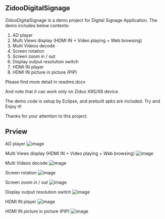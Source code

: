 

## ZidooDigitalSignage

ZidooDigitalSignage is a demo project for Digital Signage Application.
The demo includes below contents:                 

1. AD player
2. Multi Views display (HDMI IN + Video playing + Web browsing)
3. Multi Videos decode
4. Screen rotation                                
5. Screen zoom in / out
6. Display output resolution switch                
7. HDMI IN player                                  
8. HDMI IN picture in picture (PIP)

Please find more detail in readme.docx                         

And note that it can work only on Zidoo X9S/X8 device.          

The demo code is setup by Eclipse, and prebuilt apks are included.
Try and Enjoy it!                                              

Thanks for your attention to this project. 

## Prview

AD player
![image](https://raw.githubusercontent.com/zidootech/ZidooDigitalSignage/master/preview/ad_player.png)

Multi Views display (HDMI IN + Video playing + Web browsing)
![image](https://raw.githubusercontent.com/zidootech/ZidooDigitalSignage/master/preview/hdmi_in_video_web.png)

Multi Videos decode
![image](https://raw.githubusercontent.com/zidootech/ZidooDigitalSignage/master/preview/multi_video_decode.png)

Screen rotation
![image](https://raw.githubusercontent.com/zidootech/ZidooDigitalSignage/master/preview/screen_rotation.png)

Screen zoom in / out
![image](https://raw.githubusercontent.com/zidootech/ZidooDigitalSignage/master/preview/screen_scale.png)

Display output resolution switch
![image](https://raw.githubusercontent.com/zidootech/ZidooDigitalSignage/master/preview/display_resolution.png)

HDMI IN player
![image](https://raw.githubusercontent.com/zidootech/ZidooDigitalSignage/master/preview/hdmi_in_player.png)

HDMI IN picture in picture (PIP)
![image](https://raw.githubusercontent.com/zidootech/ZidooDigitalSignage/master/preview/hdmi_in_pip.png)
